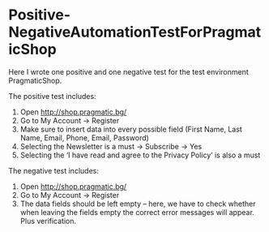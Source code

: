 # Positive-NegativeAutomationTestForPragmaticShop

Here I wrote one positive and one negative test for the test environment PragmaticShop. 

The positive test includes:

1. Open http://shop.pragmatic.bg/
2. Go to My Account -> Register
3. Make sure to insert data into every possible field (First Name, Last Name, Email, Phone, Email, Password)
4. Selecting the Newsletter is a must -> Subscribe -> Yes
5. Selecting the ‘I have read and agree to the Privacy Policy’ is also a must

The negative test includes: 

1. Open http://shop.pragmatic.bg/
2. Go to My Account -> Register
3. The data fields should be left empty – here, we have to check whether when leaving the fields empty the correct error messages will appear. Plus verification. 

